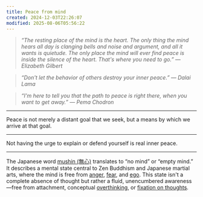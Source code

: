 ```yaml
---
title: Peace from mind
created: 2024-12-03T22:26:07
modified: 2025-08-06T05:56:22
---
```


> _“The resting place of the mind is the heart. The only thing the mind hears all day is clanging bells and noise and argument, and all it wants is quietude. The only place the mind will ever find peace is inside the silence of the heart. That's where you need to go.” — Elizabeth Gilbert_

> _“Don't let the behavior of others destroy your inner peace.” — Dalai Lama_

> _“I'm here to tell you that the path to peace is right there, when you want to get away.” — Pema Chodron_

---

Peace is not merely a distant goal that we seek, but a means by which we arrive at that goal.

---

Not having the urge to explain or defend yourself is real inner peace.

---

The Japanese word [mushin (無心)](https://www.google.com/search?q=mushin) translates to “no mind” or “empty mind.” It describes a mental state central to Zen Buddhism and Japanese martial arts, where the mind is free from [anger](anger.md), [fear](fear.md), and [ego](abandon-your-ego.md). This state isn't a complete absence of thought but rather a fluid, unencumbered awareness—free from attachment, conceptual [overthinking](overthinking.md), or [fixation on thoughts](be-ready-to-change-your-mind-completely-at-any-given-time.md).
